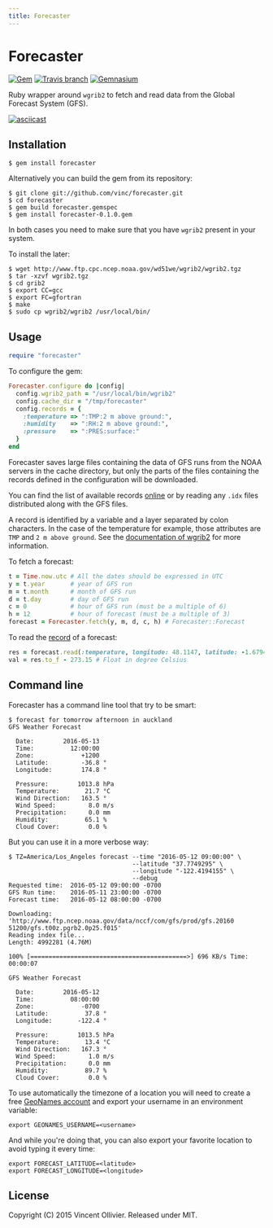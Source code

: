 ```yaml
---
title: Forecaster
---
```

Forecaster
==========

[![Gem](https://img.shields.io/gem/v/forecaster.svg)](https://rubygems.org/gems/forecaster)
[![Travis branch](https://img.shields.io/travis/vinc/forecaster/master.svg)](https://travis-ci.org/vinc/forecaster/branches)
[![Gemnasium](https://img.shields.io/gemnasium/vinc/forecaster.svg)](https://gemnasium.com/github.com/vinc/forecaster)

Ruby wrapper around `wgrib2` to fetch and read data from the Global Forecast
System (GFS).

[![asciicast](https://asciinema.org/a/146117.png)](https://asciinema.org/a/146117)


Installation
------------

    $ gem install forecaster

Alternatively you can build the gem from its repository:

    $ git clone git://github.com/vinc/forecaster.git
    $ cd forecaster
    $ gem build forecaster.gemspec
    $ gem install forecaster-0.1.0.gem

In both cases you need to make sure that you have `wgrib2` present in your
system.

To install the later:

    $ wget http://www.ftp.cpc.ncep.noaa.gov/wd51we/wgrib2/wgrib2.tgz
    $ tar -xzvf wgrib2.tgz
    $ cd grib2
    $ export CC=gcc
    $ export FC=gfortran
    $ make
    $ sudo cp wgrib2/wgrib2 /usr/local/bin/

Usage
-----

```ruby
require "forecaster"
```

To configure the gem:

```ruby
Forecaster.configure do |config|
  config.wgrib2_path = "/usr/local/bin/wgrib2"
  config.cache_dir = "/tmp/forecaster"
  config.records = {
    :temperature => ":TMP:2 m above ground:",
    :humidity    => ":RH:2 m above ground:",
    :pressure    => ":PRES:surface:"
  }
end
```

Forecaster saves large files containing the data of GFS runs from the NOAA
servers in the cache directory, but only the parts of the files containing
the records defined in the configuration will be downloaded.

You can find the list of available records [online][1] or by reading any
`.idx` files distributed along with the GFS files.

A record is identified by a variable and a layer separated by colon
characters. In the case of the temperature for example, those attributes
are `TMP` and `2 m above ground`. See the [documentation of wgrib2][2] for
more information.

To fetch a forecast:

```ruby
t = Time.now.utc # All the dates should be expressed in UTC
y = t.year       # year of GFS run
m = t.month      # month of GFS run
d = t.day        # day of GFS run
c = 0            # hour of GFS run (must be a multiple of 6)
h = 12           # hour of forecast (must be a multiple of 3)
forecast = Forecaster.fetch(y, m, d, c, h) # Forecaster::Forecast
```

To read the [record][1] of a forecast:

```ruby
res = forecast.read(:temperature, longitude: 48.1147, latitude: -1.6794) # String in Kelvin
val = res.to_f - 273.15 # Float in degree Celsius
```

[1]: http://www.nco.ncep.noaa.gov/pmb/products/gfs/gfs_upgrade/gfs.t06z.pgrb2.0p25.f006.shtml
[2]: http://www.cpc.ncep.noaa.gov/products/wesley/wgrib2/


Command line
------------

Forecaster has a command line tool that try to be smart:

    $ forecast for tomorrow afternoon in auckland
    GFS Weather Forecast

      Date:        2016-05-13
      Time:          12:00:00
      Zone:             +1200
      Latitude:         -36.8 °
      Longitude:        174.8 °

      Pressure:        1013.8 hPa
      Temperature:       21.7 °C
      Wind Direction:   163.5 °
      Wind Speed:         8.0 m/s
      Precipitation:      0.0 mm
      Humidity:          65.1 %
      Cloud Cover:        0.0 %

But you can use it in a more verbose way:

    $ TZ=America/Los_Angeles forecast --time "2016-05-12 09:00:00" \
                                      --latitude "37.7749295" \
                                      --longitude "-122.4194155" \
                                      --debug
    Requested time:  2016-05-12 09:00:00 -0700
    GFS Run time:    2016-05-11 23:00:00 -0700
    Forecast time:   2016-05-12 08:00:00 -0700

    Downloading: 'http://www.ftp.ncep.noaa.gov/data/nccf/com/gfs/prod/gfs.20160
    51200/gfs.t00z.pgrb2.0p25.f015'
    Reading index file...
    Length: 4992281 (4.76M)

    100% [===========================================>] 696 KB/s Time: 00:00:07

    GFS Weather Forecast

      Date:        2016-05-12
      Time:          08:00:00
      Zone:             -0700
      Latitude:          37.8 °
      Longitude:       -122.4 °

      Pressure:        1013.5 hPa
      Temperature:       13.4 °C
      Wind Direction:   167.3 °
      Wind Speed:         1.0 m/s
      Precipitation:      0.0 mm
      Humidity:          89.7 %
      Cloud Cover:        0.0 %

To use automatically the timezone of a location you will need to create
a free [GeoNames account][3] and export your username in an environment
variable:

    export GEONAMES_USERNAME=<username>

And while you're doing that, you can also export your favorite location
to avoid typing it every time:

    export FORECAST_LATITUDE=<latitude>
    export FORECAST_LONGITUDE=<longitude>

[3]: http://www.geonames.org/login


License
-------

Copyright (C) 2015 Vincent Ollivier. Released under MIT.
